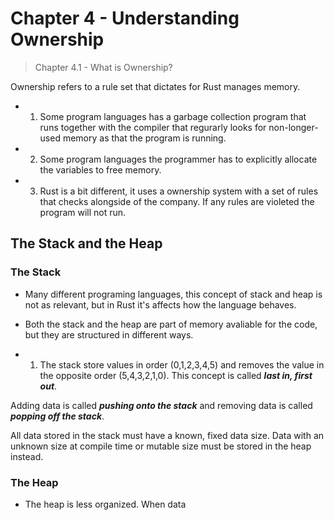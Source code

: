 # Chapter 4 - Understanding Ownership

> Chapter 4.1 - What is Ownership?

Ownership refers to a rule set that dictates for Rust manages memory.

- 1. Some program languages has a garbage collection program that runs together with the compiler that regurarly looks for non-longer-used memory as that the program is running.

- 2. Some program languages the programmer has to explicitly allocate the variables to free memory.

- 3. Rust is a bit different, it uses a ownership system with a set of rules that checks alongside of the company. If any rules are violeted the program will not run.

## The Stack and the Heap

### The Stack

- Many different programing languages, this concept of stack and heap is not as relevant, but in Rust it's affects how the language behaves.

- Both the stack and the heap are part of memory avaliable for the code, but they are structured in different ways.

- 1. The stack store values in order (0,1,2,3,4,5) and removes the value in the opposite order (5,4,3,2,1,0). This concept is called ***last in, first out***.

Adding data  is called ***pushing onto the stack*** and removing data is called ***popping off the stack***.

All data stored in the stack must have a known, fixed data size. Data with an unknown size at compile time or mutable size must be stored in the heap instead.

### The Heap

- The heap is less organized. When data 